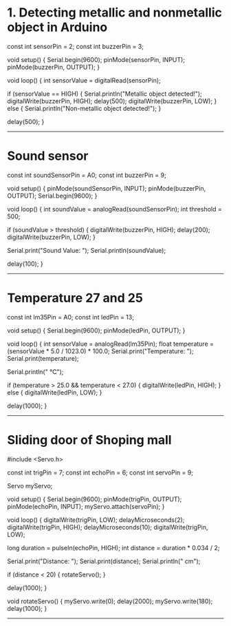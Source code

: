 # 1.	Detecting metallic and nonmetallic object in Arduino
const int sensorPin = 2;
const int buzzerPin = 3;

void setup() {
  Serial.begin(9600);
  pinMode(sensorPin, INPUT);
  pinMode(buzzerPin, OUTPUT);
}

void loop() {
  int sensorValue = digitalRead(sensorPin);

  if (sensorValue == HIGH) {
    Serial.println("Metallic object detected!");
    digitalWrite(buzzerPin, HIGH);
    delay(500);
    digitalWrite(buzzerPin, LOW);
  } else {
    Serial.println("Non-metallic object detected!");
  }

  delay(500);
}

------------------------------------------------------------------------------------------

# Sound sensor
const int soundSensorPin = A0;
const int buzzerPin = 9;

void setup() {
  pinMode(soundSensorPin, INPUT);
  pinMode(buzzerPin, OUTPUT);
  Serial.begin(9600);
}

void loop() {
  int soundValue = analogRead(soundSensorPin);
  int threshold = 500;

  if (soundValue > threshold) {
    digitalWrite(buzzerPin, HIGH);
    delay(200);
    digitalWrite(buzzerPin, LOW);
  }

  Serial.print("Sound Value: ");
  Serial.println(soundValue);

  delay(100);
}

-------------------------------------------------------------------------------------------------------
# Temperature 27 and 25 
const int lm35Pin = A0;
const int ledPin = 13;

void setup() {
  Serial.begin(9600);
  pinMode(ledPin, OUTPUT);
}

void loop() {
  int sensorValue = analogRead(lm35Pin);
  float temperature = (sensorValue * 5.0 / 1023.0) * 100.0;
  Serial.print("Temperature: ");
  Serial.print(temperature);
  
Serial.println(" °C");

  if (temperature > 25.0 && temperature < 27.0) {
    digitalWrite(ledPin, HIGH);
  } else {
    digitalWrite(ledPin, LOW);
  }

  delay(1000);
}

---------------------------------------------------------------------------------------------------

# Sliding door of Shoping mall
#include <Servo.h>

const int trigPin = 7;
const int echoPin = 6;
const int servoPin = 9;

Servo myServo;

void setup() {
  Serial.begin(9600);
  pinMode(trigPin, OUTPUT);
  pinMode(echoPin, INPUT);
  myServo.attach(servoPin);
}

void loop() {
  digitalWrite(trigPin, LOW);
  delayMicroseconds(2);
  digitalWrite(trigPin, HIGH);
  delayMicroseconds(10);
  digitalWrite(trigPin, LOW);

  long duration = pulseIn(echoPin, HIGH);
  int distance = duration * 0.034 / 2;

  Serial.print("Distance: ");
  Serial.print(distance);
  Serial.println(" cm");

  if (distance < 20) {
    rotateServo();
  }

  delay(1000);
}

void rotateServo() {
  myServo.write(0);
  delay(2000);
  myServo.write(180);
  delay(1000);
}

---------------------------------------------------------------------------------------------------

#




